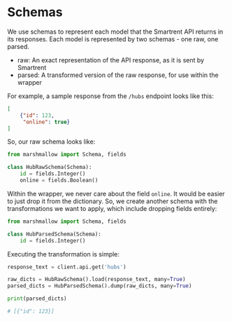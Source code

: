 # Schemas

We use schemas to represent each model that the Smartrent API returns in its responses. Each model is represented by two schemas - one raw, one parsed.

- raw: An exact representation of the API response, as it is sent by Smartrent
- parsed: A transformed version of the raw response, for use within the wrapper

For example, a sample response from the `/hubs` endpoint looks like this:
```json
[
    {"id": 123,
     "online": true}
]
```

So, our raw schema looks like:
```python
from marshmallow import Schema, fields

class HubRawSchema(Schema):
    id = fields.Integer()
    online = fields.Boolean()
```

Within the wrapper, we never care about the field `online`. It would be easier to just drop it from the dictionary. So, we create another schema with the transformations we want to apply, which include dropping fields entirely:

```python
from marshmallow import Schema, fields

class HubParsedSchema(Schema):
    id = fields.Integer()
```

Executing the transformation is simple:
```python
response_text = client.api.get('hubs')

raw_dicts = HubRawSchema().load(response_text, many=True)
parsed_dicts = HubParsedSchema().dump(raw_dicts, many=True)

print(parsed_dicts)

# [{"id": 123}]
